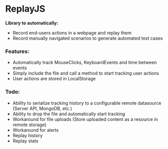 ReplayJS
========

**Library to automatically:**
* Record end-users actions in a webpage and replay them
* Record manually navigated scenarios to generate automated test cases


### Features:
* Automatically track MouseClicks, KeyboardEvents and time between events
* Simply include the file and call a method to start tracking user actions
* User actions are stored in LocalStorage


### Todo:
* Ability to serialize tracking history to a configurable remote datasource (Server API, MongoDB, etc.)
* Ability to drop the file and automatically start tracking
* Workaround for file uploads (Store uploaded content as a resource in remote storage)
* Workaround for alerts
* Replay history
* Replay stats
